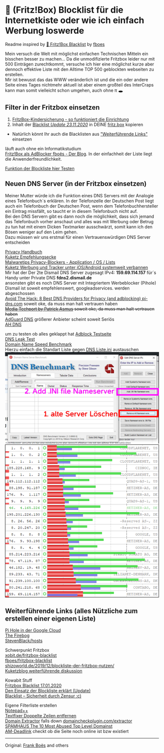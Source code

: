 :do_not_litter: (Fritz!Box)  Blocklist für die Internetkiste oder wie ich einfach Werbung loswerde
===================================
Readme inspired by [🚯 Fritz!Box Blacklist](https://github.com/fboes/fritzbox-blacklist) by [fboes](https://github.com/fboes)

Mein versuch die Welt mit möglichst einfachen Technischen Mitteln ein bisschen besser zu machen...
Da die unmodifizierte Fritzbox leider nur mit 500 Einträgen zurechtkommt, versuche ich hier eine möglichst kurze aber dennoch effektive Liste mit den Alltime TOP 500 geblockten webseiten zu erstellen.  
Mir ist bewusst das das WWW veränderlich ist und die ein oder andere Seite eines Tages nichtmehr aktuell ist aber einem großteil des InterCraps kann man somit vielleicht schon umgehen, auch ohne π **🕳**

Filter in der Fritzbox einsetzen
------------

1. [FritzBox-Kindersicherung - so funktioniert die Einrichtung](https://www.heise.de/tipps-tricks/FritzBox-Kindersicherung-so-funktioniert-die-Einrichtung-4048867.html)  
2. Inhalt der [Blacklist *Update 23.11.2020*](https://github.com/grapefruit89/FritzBoxBlacklist/blob/master/Fritz%20500%202020-11-23.txt) in DEINE  [fritz.box](http://www.fritz.box/) kopieren  
* Natürlich könnt Ihr auch die Blacklisten aus ["Weiterführende Links"](https://github.com/grapefruit89/FritzBoxBlacklist/blob/master/README.md#weiterf%C3%BChrende-links-alles-n%C3%BCtzliche-zum-erstellen-einer-eigenen-liste) einsetzen 


läuft auch ohne ein Informatikstudium  
[Fritz!Box als AdBlocker fboës - Der Blog](http://service.avm.de/help/de/FRITZ-Box-Fon-WLAN-7490/014/hilfe_internet_filter_blacklist). In der einfachheit der Liste liegt die Anwenderfreundlichkeit.  


[Funktion der Blockliste hier Testen](https://ads-blocker.com/testing/)


Neuen DNS Server (in der Fritzbox einsetzen)
-----------
Meiner Mutter würde ich die Funktion eines DNS Servers mit der Analogie eines Telefonbuch´s erklären.
In der Telefonzelle der Deutschen Post liegt auch ein Telefonbuch der Deutschen Post, wenn dem Telefonbuchhersteller ein Eintrag missfällt, so taucht er in diesem Telefonbuch nicht auf.  
Bei den DNS Servern gibt es dann noch die möglichkeit, dass sich jemand das Telefonbuch vorher anschaut und alles was mit Werbung oder Betrug zu tun hat mit einem Dicken Textmarker ausschwärzt, somit kann ich den Bösen weniger auf den Leim gehen.  
Dazu müssen wir uns erstmal für einen Vertrauenswürdigen DNS Server entscheiden  

[Privacy Handbuch](https://www.privacy-handbuch.de/handbuch_93d.htm)  
[Kuketz Empfehlungsecke](https://www.kuketz-blog.de/empfehlungsecke/#dns)  
[Malwaretips Privacy-Blockers - Application / OS / Lists](https://malwaretips.com/threads/privacy-blockers-application-os-lists.97289/)  
[Kuketz Werbung und Tracker unter iOS/Android systemweit verbannen](https://www.kuketz-blog.de/fuer-anfaenger-bequeme-werbung-und-tracker-unter-ios-android-systemweit-verbannen/)  
Mir hat der Der 2te Dismail DNS Server zugesagt IPv4: **159.69.114.157** für´s Handy unter Private DNS **fdns2.dismail.de**  
ansonsten gibt es noch DNS Server mit Integriertem Werbeblocker (Pihole)  Dismail ist soweit empfehlenswert, googleadservices. werden abgeschossen  
 [Avoid The Hack: 8 Best DNS Providers for Privacy (and adblocking)
](https://avoidthehack.com/best-dns-privacy#ataglance) 
[pi-dns.com](https://pi-dns.com/)  soweit oke, da muss man halt vertrauen haben  
~~[Media Techport by Patrick Asmus](https://www.media-techport.de/free-dns-server/)   soweit oke, da muss man halt vertrauen haben~~  
[AdGuard DNS](https://adguard.com/de/adguard-dns/overview.html)  größerer Anbieter scheint soweit Seriös  
[AH DNS](https://ahadns.com/)


um zu testen ob alles geklappt hat
[Adblock Testseite](https://blockads.fivefilters.org/?pihole)  
[DNS Leak Test](https://www.dnsleaktest.com/)  
[Domain Name Speed Benchmark](https://www.grc.com/dns/benchmark.htm)  
Hierzu einfach die Standart Liste gegen [DNS Liste.ini](https://github.com/grapefruit89/FritzBoxBlacklist/blob/master/DNS%20Liste.ini) austauschen  
![Einstellungen in DNS Benchmark](https://github.com/grapefruit89/FritzBoxBlacklist/blob/master/rect875.jpg)  
  ![sieht das ganze dann so aus](https://github.com/grapefruit89/FritzBoxBlacklist/blob/master/servertest.png)

Weiterführende Links (alles Nützliche zum erstellen einer eigenen Liste)
------------
[Pi Hole in der Google Cloud](https://github.com/rajannpatel/Pi-Hole-PiVPN-on-Google-Compute-Engine-Free-Tier-with-Full-Tunnel-and-Split-Tunnel-OpenVPN-Configs)  
[The Firebog](https://firebog.net/)  
[StevenBlack/hosts](https://github.com/StevenBlack/hosts)  

Schwerpunkt Fritzbox  
[xobit.de/fritzbox-blacklist](https://www.xobit.de/fritzbox-blacklist)  
[fboes/fritzbox-blacklist](https://github.com/fboes/fritzbox-blacklist)  
[shizoworld.de/2019/12/blockliste-der-fritzbox-nutzen/](https://shizoworld.de/2019/12/blockliste-der-fritzbox-nutzen/)  
[Kuketzblog weiterführende diskussion](https://forum.kuketz-blog.de/viewtopic.php?t=5147)  
  
Kowabit Stuff  
[Fritzbox Blacklist 17.01.2020](https://kowabit.de/fritzbox-blacklist-17-01-2020/)  
[Den Einsatz der Blockliste erklärt (Update)](https://kowabit.de/den-einsatz-der-blockliste-erklaert/)  
[Blacklist – Sicherheit durch Zensur :c)](https://kowabit.de/blcklst/)    
  
  Eigene Filterliste erstellen  
  [Notepad++](https://notepad-plus-plus.org/)  
  [Textfixer Doppelte Zeilen entfernen](https://www.textfixer.de/tools/doppelte-zeilen-entfernen.php)  
  [Domain Extractor](https://de.rakko.tools/tools/62/) falls down [domaincheckplugin.com/extractor](http://domaincheckplugin.com/extractor)  
  [SPAMHAUS The 10 Most Abused Top Level Domainst](https://www.spamhaus.org/statistics/tlds/)  
  [AM-Deadlink](https://www.aignes.com/deadlink.htm)  checkt ob die Seite noch online ist bzw existiert  

-----------
Original: [Frank Boës](http://3960.org) and others
